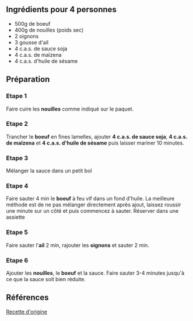 ## Ingrédients pour 4 personnes

- 500g de boeuf
- 400g de nouilles (poids sec)
- 2 oignons
- 3 gousse d'ail
- 4 c.a.s. de sauce soja
- 4 c.a.s. de maïzena
- 4 c.a.s. d'huile de sésame

## Préparation

### Etape 1

Faire cuire les **nouilles** comme indiqué sur le paquet.

### Etape 2

Trancher le **boeuf** en fines lamelles, ajouter **4 c.a.s. de sauce soja**, **4 c.a.s. de maïzena** et **4 c.a.s. d'huile de sésame** puis laisser mariner 10 minutes. 

### Etape 3

Mélanger la sauce dans un petit bol

### Etape 4

Faire sauter 4 min le **boeuf** à feu vif dans un fond d'huile. La meilleure méthode est de ne pas mélanger directement après ajout, laissez roussir une minute sur un côté et puis commencez à sauter. Réserver dans une assiette

### Etape 5

Faire sauter l'**ail** 2 min, rajouter les **oignons** et sauter 2 min.

### Etape 6

Ajouter les **nouilles**, le **boeuf** et la sauce. Faire sauter 3-4 minutes jusqu'à ce que la sauce soit bien réduite.

## Références

[Recette d'origine](https://marcwiner.com/nouilles-au-boeuf-express/)
